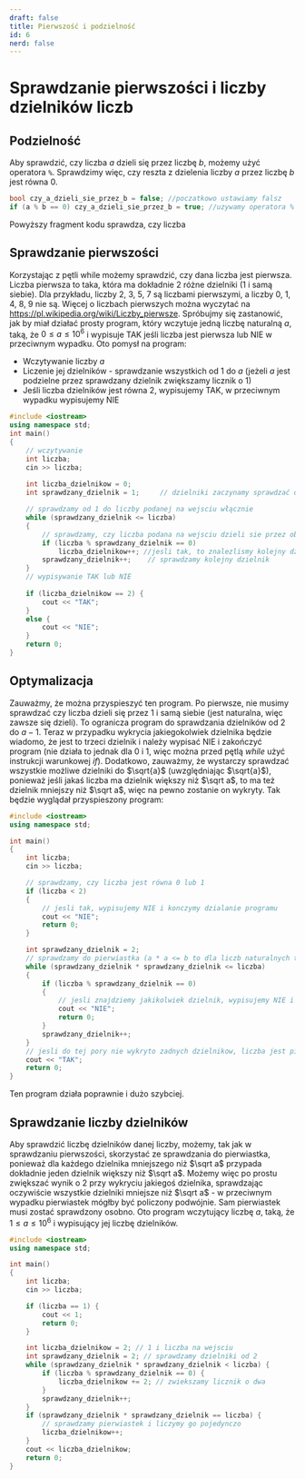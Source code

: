 ```yaml
---
draft: false
title: Pierwszość i podzielność
id: 6
nerd: false
---
```

# Sprawdzanie pierwszości i liczby dzielników liczb

## Podzielność
Aby sprawdzić, czy liczba $a$ dzieli się przez liczbę $b$, możemy użyć operatora `%`. Sprawdzimy więc, czy reszta z dzielenia liczby $a$ przez liczbę $b$ jest równa 0.
```cpp
bool czy_a_dzieli_sie_przez_b = false; //poczatkowo ustawiamy falsz
if (a % b == 0) czy_a_dzieli_sie_przez_b = true; //uzywamy operatora %
```
Powyższy fragment kodu sprawdza, czy liczba
## Sprawdzanie pierwszości
Korzystając z pętli while możemy sprawdzić, czy dana liczba jest pierwsza. Liczba pierwsza to taka, która ma dokładnie 2 różne dzielniki (1 i samą siebie). Dla przykładu, liczby 2, 3, 5, 7 są liczbami pierwszymi, a liczby 0, 1, 4, 8, 9 nie są. Więcej o liczbach pierwszych można wyczytać na https://pl.wikipedia.org/wiki/Liczby_pierwsze.
Spróbujmy się zastanowić, jak by miał działać prosty program, który wczytuje jedną liczbę naturalną $a$, taką, że $0 \leq a \leq 10^6$ i wypisuje TAK jeśli liczba jest pierwsza lub NIE w przeciwnym wypadku. Oto pomysł na program:
- Wczytywanie liczby $a$
- Liczenie jej dzielników - sprawdzanie wszystkich od 1 do $a$ (jeżeli $a$ jest podzielne przez sprawdzany dzielnik zwiększamy licznik o 1)
- Jeśli liczba dzielników jest równa 2, wypisujemy TAK, w przeciwnym wypadku wypisujemy NIE

```cpp
#include <iostream>
using namespace std;
int main()
{
    // wczytywanie
    int liczba;
    cin >> liczba;
    
    int liczba_dzielnikow = 0;
    int sprawdzany_dzielnik = 1;     // dzielniki zaczynamy sprawdzać od 1

    // sprawdzamy od 1 do liczby podanej na wejsciu włącznie
    while (sprawdzany_dzielnik <= liczba)
    {
        // sprawdzamy, czy liczba podana na wejsciu dzieli sie przez obecnie sprawdzana liczbe
        if (liczba % sprawdzany_dzielnik == 0)
            liczba_dzielnikow++; //jesli tak, to znalezlismy kolejny dzielnik
        sprawdzany_dzielnik++;    // sprawdzamy kolejny dzielnik
    }
    // wypisywanie TAK lub NIE
    
    if (liczba_dzielnikow == 2) {
        cout << "TAK";
    }
    else {
        cout << "NIE";
    }
    return 0;
}

```
## Optymalizacja
Zauważmy, że można przyspieszyć ten program. Po pierwsze, nie musimy sprawdzać czy liczba dzieli się przez 1 i samą siebie (jest naturalna, więc zawsze się dzieli). To ogranicza program do sprawdzania dzielników od 2 do $a-1$. Teraz w przypadku wykrycia jakiegokolwiek dzielnika będzie wiadomo, że jest to trzeci dzielnik i należy wypisać NIE i zakończyć program (nie działa to jednak dla 0 i 1, więc można przed pętlą *while* użyć instrukcji warunkowej *if*). Dodatkowo, zauważmy, że wystarczy sprawdzać wszystkie możliwe dzielniki do $\sqrt{a}$ (uwzględniając $\sqrt{a}$), ponieważ jeśli jakaś liczba ma dzielnik większy niż $\sqrt a$, to ma też dzielnik mniejszy niż $\sqrt a$, więc na pewno zostanie on wykryty. Tak będzie wyglądał przyspieszony program:
```cpp
#include <iostream>
using namespace std;

int main()
{
    int liczba;
    cin >> liczba;

    // sprawdzamy, czy liczba jest równa 0 lub 1
    if (liczba < 2)
    {
        // jesli tak, wypisujemy NIE i konczymy dzialanie programu
        cout << "NIE";
        return 0;
    }

    int sprawdzany_dzielnik = 2;
    // sprawdzamy do pierwiastka (a * a <= b to dla liczb naturalnych to samo co a<=pierwiastek z b)
    while (sprawdzany_dzielnik * sprawdzany_dzielnik <= liczba)
    {
        if (liczba % sprawdzany_dzielnik == 0)
        {
            // jesli znajdziemy jakikolwiek dzielnik, wypisujemy NIE i konczymy dzialanie programu
            cout << "NIE";
            return 0;
        }
        sprawdzany_dzielnik++;
    }
    // jesli do tej pory nie wykryto zadnych dzielnikow, liczba jest pierwsza
    cout << "TAK";
    return 0;
}

```
Ten program działa poprawnie i dużo szybciej.
## Sprawdzanie liczby dzielników
Aby sprawdzić liczbę dzielników danej liczby, możemy, tak jak w sprawdzaniu pierwszości, skorzystać ze sprawdzania do pierwiastka, ponieważ dla każdego dzielnika mniejszego niż $\sqrt a$ przypada dokładnie jeden dzielnik większy niż $\sqrt a$. Możemy więc po prostu zwiększać wynik o 2 przy wykryciu jakiegoś dzielnika, sprawdzając oczywiście wszystkie dzielniki mniejsze niż $\sqrt a$ - w przeciwnym wypadku pierwiastek mógłby być policzony podwójnie. Sam pierwiastek musi zostać sprawdzony osobno. Oto program wczytujący liczbę $a$, taką, że $1 \leq a \leq 10^6$ i wypisujący jej liczbę dzielników.
```cpp
#include <iostream>
using namespace std;

int main()
{
    int liczba;
    cin >> liczba;

    if (liczba == 1) {
        cout << 1;
        return 0;
    }

    int liczba_dzielnikow = 2; // 1 i liczba na wejsciu
    int sprawdzany_dzielnik = 2; // sprawdzamy dzielniki od 2
    while (sprawdzany_dzielnik * sprawdzany_dzielnik < liczba) {
        if (liczba % sprawdzany_dzielnik == 0) {
            liczba_dzielnikow += 2; // zwiekszamy licznik o dwa
        }
        sprawdzany_dzielnik++;
    }
    if (sprawdzany_dzielnik * sprawdzany_dzielnik == liczba) {
        // sprawdzamy pierwiastek i liczymy go pojedynczo
        liczba_dzielnikow++;
    }
    cout << liczba_dzielnikow;
    return 0;
}
```
